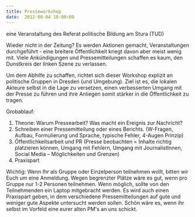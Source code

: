 ```yaml
---
title: Presseworkshop
date:  2012-08-04 18:00:00
---
```


eine Veranstaltung des Referat politische Bildung am Stura (TUD)



Wieder nicht in der Zeitung? Es werden Aktionen gemacht,
Veranstaltungen durchgeführt - eine breitere Öffentlichkeit kriegt davon
aber meist wenig mit. Viele Ankündigungen und Pressemitteilungen schaffen
es kaum, den Dunstkreis der linken Szene zu verlassen.


Um dem Abhilfe zu schaffen, richtet sich dieser Workshop explizit an
politische Gruppen in Dresden (und Umgebung). Ziel ist es, die lokalen
Akteure selbst in die Lage zu versetzen, einen verbesserten Umgang mit der
Presse zu führen und ihre Anliegen somit stärker in die Öffentlichkeit zu
tragen.


Grobablauf:

<ol>

<li>Theorie: Warum Pressearbeit? Was macht ein Ereignis zur
Nachricht?
</li>

<li>Schreiben einer Pressemitteilung oder eines Berichts. (W-Fragen,
Aufbau, Formulierung und Sprache, typische Fehler, 4-Augen Prinzip)
</li>

<li>Öffentlichkeitsarbeit und PR (Presse beobachten = Inhalte richtig
platzieren können, Umgang mit Fehlern, Umgang mit JournalistInnen,
Social Media – Möglichkeiten und Grenzen)
</li>

<li>Praxispart</li>

</ol>

Wichtig: Wenn Ihr als Gruppe oder Einzelperson teilnehmen wollt, bitten
wir Euch um eine Anmeldung. Wegen begrenzter Plätze wäre es gut, wenn pro
Gruppe nur 1-2 Personen teilnehmen. Wenn möglich, sollte von den
Teilnehmenden ein Laptop mitgebracht werden. Es wird auch einen Praxispart
geben, in dem verschiedene Pressemitteilungen auf gute und weniger gute
Aspekte untersucht werden sollen. Schön wäre es, wenn ihr selbst im
Vorfeld eine eurer alten PM's an uns schickt.


